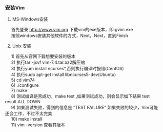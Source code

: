 ### 安装Vim

1. MS-Windows安装    

&nbsp;&nbsp;&nbsp;&nbsp; 首先登录 http://www.vim.org 下载vim的exe版本，即:gvim.exe      
&nbsp;&nbsp;&nbsp;&nbsp; 按照windows安装其他软件的方式，Next，Next，直到Finish

2. Unix 安装     

&nbsp;&nbsp;&nbsp;&nbsp; 1) 首先从官网下载想要安装的版本    
&nbsp;&nbsp;&nbsp;&nbsp; 2) 执行tar -jxvf vim-7.4.tar.bz2解压缩         
&nbsp;&nbsp;&nbsp;&nbsp; 3) 执行yum install ncurses*,否则执行编译时报错(CentOS)      
&nbsp;&nbsp;&nbsp;&nbsp; 4) 执行sudo apt-get install libncurses5-dev(Ubuntu)    
&nbsp;&nbsp;&nbsp;&nbsp; 5) cd vim74      
&nbsp;&nbsp;&nbsp;&nbsp; 6) ./configure         
&nbsp;&nbsp;&nbsp;&nbsp; 7) make        
&nbsp;&nbsp;&nbsp;&nbsp; 8) 测试编译是否成功，make test ,如果测试成功，则会显示如下结果 test result ALL DOWN       
&nbsp;&nbsp;&nbsp;&nbsp; 9) 如果测试失败，得到的信息是 “TEST FAILURE” 如果失败的较少，Vim可能还会工作，不过不太完美      
&nbsp;&nbsp;&nbsp;&nbsp; 10) make install      
&nbsp;&nbsp;&nbsp;&nbsp; 11) vim -version 查看其版本     
